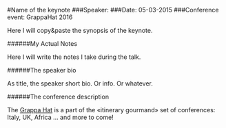 #Name of the keynote
###Speaker:
###Date: 05-03-2015
###Conference event: GrappaHat 2016

Here I will copy&paste the synopsis of the keynote.

######My Actual Notes

Here I will write the notes I take during the talk.

######The speaker bio

As title, the speaker short bio. Or info. Or whatever.

######The conference description

The [Grappa Hat](https://grappahat.net) is a part of the «itinerary gourmand» set of conferences:
Italy, UK, Africa … and more to come!
